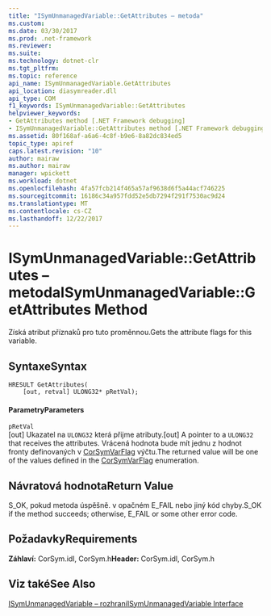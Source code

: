 ```yaml
---
title: "ISymUnmanagedVariable::GetAttributes – metoda"
ms.custom: 
ms.date: 03/30/2017
ms.prod: .net-framework
ms.reviewer: 
ms.suite: 
ms.technology: dotnet-clr
ms.tgt_pltfrm: 
ms.topic: reference
api_name: ISymUnmanagedVariable.GetAttributes
api_location: diasymreader.dll
api_type: COM
f1_keywords: ISymUnmanagedVariable::GetAttributes
helpviewer_keywords:
- GetAttributes method [.NET Framework debugging]
- ISymUnmanagedVariable::GetAttributes method [.NET Framework debugging]
ms.assetid: 80f168af-a6a6-4c8f-b9e6-8a82dc834ed5
topic_type: apiref
caps.latest.revision: "10"
author: mairaw
ms.author: mairaw
manager: wpickett
ms.workload: dotnet
ms.openlocfilehash: 4fa57fcb214f465a57af9638d6f5a44acf746225
ms.sourcegitcommit: 16186c34a957fdd52e5db7294f291f7530ac9d24
ms.translationtype: MT
ms.contentlocale: cs-CZ
ms.lasthandoff: 12/22/2017
---
```

# <a name="isymunmanagedvariablegetattributes-method"></a><span data-ttu-id="004a4-102">ISymUnmanagedVariable::GetAttributes – metoda</span><span class="sxs-lookup"><span data-stu-id="004a4-102">ISymUnmanagedVariable::GetAttributes Method</span></span>
<span data-ttu-id="004a4-103">Získá atribut příznaků pro tuto proměnnou.</span><span class="sxs-lookup"><span data-stu-id="004a4-103">Gets the attribute flags for this variable.</span></span>  
  
## <a name="syntax"></a><span data-ttu-id="004a4-104">Syntaxe</span><span class="sxs-lookup"><span data-stu-id="004a4-104">Syntax</span></span>  
  
```  
HRESULT GetAttributes(  
    [out, retval] ULONG32* pRetVal);  
```  
  
#### <a name="parameters"></a><span data-ttu-id="004a4-105">Parametry</span><span class="sxs-lookup"><span data-stu-id="004a4-105">Parameters</span></span>  
 `pRetVal`  
 <span data-ttu-id="004a4-106">[out] Ukazatel na `ULONG32` která přijme atributy.</span><span class="sxs-lookup"><span data-stu-id="004a4-106">[out] A pointer to a `ULONG32` that receives the attributes.</span></span> <span data-ttu-id="004a4-107">Vrácená hodnota bude mít jednu z hodnot fronty definovaných v [CorSymVarFlag](../../../../docs/framework/unmanaged-api/diagnostics/corsymvarflag-enumeration.md) výčtu.</span><span class="sxs-lookup"><span data-stu-id="004a4-107">The returned value will be one of the values defined in the [CorSymVarFlag](../../../../docs/framework/unmanaged-api/diagnostics/corsymvarflag-enumeration.md) enumeration.</span></span>  
  
## <a name="return-value"></a><span data-ttu-id="004a4-108">Návratová hodnota</span><span class="sxs-lookup"><span data-stu-id="004a4-108">Return Value</span></span>  
 <span data-ttu-id="004a4-109">S_OK, pokud metoda úspěšně. v opačném E_FAIL nebo jiný kód chyby.</span><span class="sxs-lookup"><span data-stu-id="004a4-109">S_OK if the method succeeds; otherwise, E_FAIL or some other error code.</span></span>  
  
## <a name="requirements"></a><span data-ttu-id="004a4-110">Požadavky</span><span class="sxs-lookup"><span data-stu-id="004a4-110">Requirements</span></span>  
 <span data-ttu-id="004a4-111">**Záhlaví:** CorSym.idl, CorSym.h</span><span class="sxs-lookup"><span data-stu-id="004a4-111">**Header:** CorSym.idl, CorSym.h</span></span>  
  
## <a name="see-also"></a><span data-ttu-id="004a4-112">Viz také</span><span class="sxs-lookup"><span data-stu-id="004a4-112">See Also</span></span>  
 [<span data-ttu-id="004a4-113">ISymUnmanagedVariable – rozhraní</span><span class="sxs-lookup"><span data-stu-id="004a4-113">ISymUnmanagedVariable Interface</span></span>](../../../../docs/framework/unmanaged-api/diagnostics/isymunmanagedvariable-interface.md)
